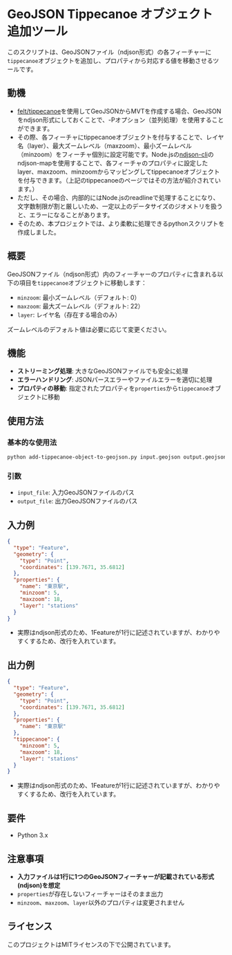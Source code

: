 # GeoJSON Tippecanoe オブジェクト追加ツール

このスクリプトは、GeoJSONファイル（ndjson形式）の各フィーチャーに`tippecanoe`オブジェクトを追加し、プロパティから対応する値を移動させるツールです。

## 動機
- [felt/tippecanoe](https://github.com/felt/tippecanoe)を使用してGeoJSONからMVTを作成する場合、GeoJSONをndjson形式にしておくことで、-Pオプション（並列処理）を使用することができます。
- その際、各フィーチャにtippecanoeオブジェクトを付与することで、レイヤ名（layer）、最大ズームレベル（maxzoom）、最小ズームレベル（minzoom）をフィーチャ個別に設定可能です。Node.jsの[ndjson-cli](https://github.com/mbostock/ndjson-cli/blob/master/README.md)のndjson-mapを使用することで、各フィーチャのプロパティに設定したlayer、maxzoom、minzoomからマッピングしてtippecanoeオブジェクトを付与できます。（上記のtippecanoeのページではその方法が紹介されています。）
- ただし、その場合、内部的にはNode.jsのreadlineで処理することになり、文字数制限が割と厳しいため、一定以上のデータサイズのジオメトリを扱うと、エラーになることがあります。
- そのため、本プロジェクトでは、より柔軟に処理できるpythonスクリプトを作成しました。

## 概要

GeoJSONファイル（ndjson形式）内のフィーチャーのプロパティに含まれる以下の項目を`tippecanoe`オブジェクトに移動します：

- `minzoom`: 最小ズームレベル（デフォルト: 0）
- `maxzoom`: 最大ズームレベル（デフォルト: 22）
- `layer`: レイヤ名（存在する場合のみ）

ズームレベルのデフォルト値は必要に応じて変更ください。

## 機能

- **ストリーミング処理**: 大きなGeoJSONファイルでも安全に処理
- **エラーハンドリング**: JSONパースエラーやファイルエラーを適切に処理
- **プロパティの移動**: 指定されたプロパティを`properties`から`tippecanoe`オブジェクトに移動

## 使用方法

### 基本的な使用法

```bash
python add-tippecanoe-object-to-geojson.py input.geojson output.geojson
```

### 引数

- `input_file`: 入力GeoJSONファイルのパス
- `output_file`: 出力GeoJSONファイルのパス

## 入力例

```json
{
  "type": "Feature",
  "geometry": {
    "type": "Point",
    "coordinates": [139.7671, 35.6812]
  },
  "properties": {
    "name": "東京駅",
    "minzoom": 5,
    "maxzoom": 18,
    "layer": "stations"
  }
}
```

* 実際はndjson形式のため、1Featureが1行に記述されていますが、わかりやすくするため、改行を入れています。

## 出力例

```json
{
  "type": "Feature",
  "geometry": {
    "type": "Point",
    "coordinates": [139.7671, 35.6812]
  },
  "properties": {
    "name": "東京駅"
  },
  "tippecanoe": {
    "minzoom": 5,
    "maxzoom": 18,
    "layer": "stations"
  }
}
```

* 実際はndjson形式のため、1Featureが1行に記述されていますが、わかりやすくするため、改行を入れています。

## 要件

- Python 3.x

## 注意事項

- **入力ファイルは1行に1つのGeoJSONフィーチャーが記載されている形式(ndjson)を想定**
- `properties`が存在しないフィーチャーはそのまま出力
- `minzoom`、`maxzoom`、`layer`以外のプロパティは変更されません

## ライセンス

このプロジェクトはMITライセンスの下で公開されています。